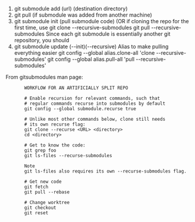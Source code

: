 1. git submodule add (url) (destination directory)
2. git pull (if submodule was added from another machine)
3. git submodule init (pull submodule code)
(OR if cloning the repo for the first time, use
git clone --recursive-submodules
git pull --recursive-submodules
Since each git submodule is essentially another git repository, you should 
4. git submodule update (--init)(--recursive)
Alias to make pulling everything easier
git config --global alias.clone-all 'clone --recursive-submodules'
git config --global alias.pull-all 'pull --recursive-submodules'

From gitsubmodules man page:

           WORKFLOW FOR AN ARTIFICIALLY SPLIT REPO

           # Enable recursion for relevant commands, such that
           # regular commands recurse into submodules by default
           git config --global submodule.recurse true

           # Unlike most other commands below, clone still needs
           # its own recurse flag:
           git clone --recurse <URL> <directory>
           cd <directory>

           # Get to know the code:
           git grep foo
           git ls-files --recurse-submodules

           Note
           git ls-files also requires its own --recurse-submodules flag.

           # Get new code
           git fetch
           git pull --rebase

           # Change worktree
           git checkout
           git reset
           

